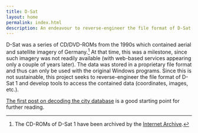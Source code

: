```yaml
---
title: D-Sat
layout: home
permalink: index.html
description: An endeavour to reverse-engineer the file format of D-Sat 1.
---
```


D-Sat was a series of CD/DVD-ROMs from the 1990s which contained
aerial and satellite imagery of Germany.[^1] At that time, this was a
milestone, since such imagery was not readily available (with
web-based services appearing only a couple of years later). The data
was stored in a proprietary file format and thus can only be used with
the original Windows programs. Since this is not sustainable, this
project seeks to reverse-engineer the file format of D-Sat 1 and
develop tools to access the contained data (coordinates, images,
etc.).

[The first post on decoding the city
database](/2005/03/26/decoding-the-city-database.html) is a good
starting point for further reading.

[^1]: The CD-ROMs of D-Sat 1 have been archived by the [Internet
    Archive](https://archive.org/details/software).
